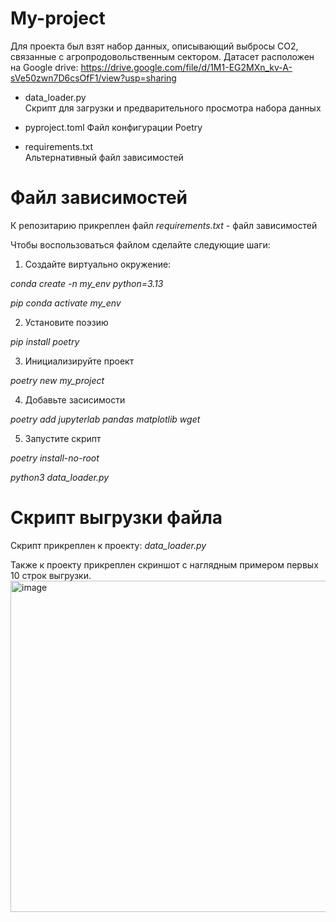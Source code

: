 # My-project
Для проекта был взят набор данных, описывающий выбросы CO2, связанные с агропродовольственным сектором. Датасет расположен на Google drive:
https://drive.google.com/file/d/1M1-EG2MXn_kv-A-sVe50zwn7D6csOfF1/view?usp=sharing

- data_loader.py     
Скрипт для загрузки и предварительного просмотра набора данных

- pyproject.toml
Файл конфигурации Poetry

- requirements.txt     
Альтернативный файл зависимостей

# Файл зависимостей
К репозитарию прикреплен файл *requirements.txt* - файл зависимостей

Чтобы воспользоваться файлом сделайте следующие шаги:

1. Создайте виртуально окружение:

*conda create -n my_env python=3.13*

*pip conda activate my_env*

2. Установите поэзию

*pip install poetry*

3. Инициализируйте проект
  
*poetry new my_project*

4. Добавьте засисимости
   
*poetry add jupyterlab pandas matplotlib wget*

5. Запустите скрипт
   
*poetry install-no-root*

*python3 data_loader.py*

# Cкрипт выгрузки файла
Скрипт прикреплен к проекту: *data_loader.py*

Также к проекту прикреплен скриншот с наглядным примером первых 10 строк выгрузки.
<img width="1897" height="530" alt="image" src="https://github.com/user-attachments/assets/82010398-491f-4bf7-90fe-2d4fdfc5dcc4" />

